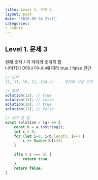```yaml
---
title: Level 1. 문제 3
layout: post
date: '2020-05-24 21:11'
categories:
- JsQuiz
---
```


## Level 1. 문제 3

원래 숫자 / 각 자리의 숫자의 합  
나머지가 0이냐 아니냐에 따라 true / false 판단

```javascript
// 입력
12, 13, 10, 11, 124 // ... 두자리 이상 숫자

// 출력
solution(12); // true
solution(13); // false
solution(10); // true
solution(11); // false
```

```javascript
// 내가 푼 답
const solution = (a) => {
    const b = a.toString();
    let c = 0;
    for (let i=0; i<b.length; i++) {
        c += Number(b[i]);
    }
    
    if(a % c === 0) {
        return true;
    }
    return false;
}
```